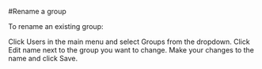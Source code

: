#Rename  a group

To rename an existing group: 

Click Users in the main menu and select Groups from the dropdown. 
Click Edit name next to the group you want to change. 
Make your changes to the name and click Save.
